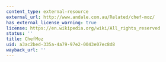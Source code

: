 ```yaml
---
content_type: external-resource
external_url: http://www.andale.com.au/Related/chef-moz/
has_external_license_warning: true
license: https://en.wikipedia.org/wiki/All_rights_reserved
status: ''
title: ChefMoz
uid: a3ac2bed-335a-4a79-97e2-0043e07ec8d8
wayback_url: ''
---
```

